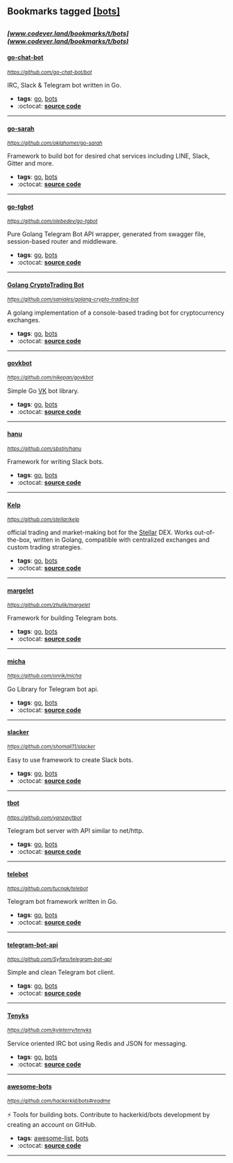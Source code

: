 ## Bookmarks tagged [[bots]](https://www.codever.land/search?q=[bots])

_<sup><sup>[www.codever.land/bookmarks/t/bots](www.codever.land/bookmarks/t/bots)</sup></sup>_
---
#### [go-chat-bot](https://github.com/go-chat-bot/bot)
_<sup>https://github.com/go-chat-bot/bot</sup>_

IRC, Slack & Telegram bot written in Go.
* **tags**: [go](../tagged/go.md), [bots](../tagged/bots.md)
* :octocat: **[source code](https://github.com/go-chat-bot/bot)**
---
#### [go-sarah](https://github.com/oklahomer/go-sarah)
_<sup>https://github.com/oklahomer/go-sarah</sup>_

Framework to build bot for desired chat services including LINE, Slack, Gitter and more.
* **tags**: [go](../tagged/go.md), [bots](../tagged/bots.md)
* :octocat: **[source code](https://github.com/oklahomer/go-sarah)**
---
#### [go-tgbot](https://github.com/olebedev/go-tgbot)
_<sup>https://github.com/olebedev/go-tgbot</sup>_

Pure Golang Telegram Bot API wrapper, generated from swagger file, session-based router and middleware.
* **tags**: [go](../tagged/go.md), [bots](../tagged/bots.md)
* :octocat: **[source code](https://github.com/olebedev/go-tgbot)**
---
#### [Golang CryptoTrading Bot](https://github.com/saniales/golang-crypto-trading-bot)
_<sup>https://github.com/saniales/golang-crypto-trading-bot</sup>_

A golang implementation of a console-based trading bot for cryptocurrency exchanges.
* **tags**: [go](../tagged/go.md), [bots](../tagged/bots.md)
* :octocat: **[source code](https://github.com/saniales/golang-crypto-trading-bot)**
---
#### [govkbot](https://github.com/nikepan/govkbot)
_<sup>https://github.com/nikepan/govkbot</sup>_

Simple Go [VK](https://vk.com) bot library.
* **tags**: [go](../tagged/go.md), [bots](../tagged/bots.md)
* :octocat: **[source code](https://github.com/nikepan/govkbot)**
---
#### [hanu](https://github.com/sbstjn/hanu)
_<sup>https://github.com/sbstjn/hanu</sup>_

Framework for writing Slack bots.
* **tags**: [go](../tagged/go.md), [bots](../tagged/bots.md)
* :octocat: **[source code](https://github.com/sbstjn/hanu)**
---
#### [Kelp](https://github.com/stellar/kelp)
_<sup>https://github.com/stellar/kelp</sup>_

official trading and market-making bot for the [Stellar](https://www.stellar.org/) DEX. Works out-of-the-box, written in Golang, compatible with centralized exchanges and custom trading strategies.
* **tags**: [go](../tagged/go.md), [bots](../tagged/bots.md)
* :octocat: **[source code](https://github.com/stellar/kelp)**
---
#### [margelet](https://github.com/zhulik/margelet)
_<sup>https://github.com/zhulik/margelet</sup>_

Framework for building Telegram bots.
* **tags**: [go](../tagged/go.md), [bots](../tagged/bots.md)
* :octocat: **[source code](https://github.com/zhulik/margelet)**
---
#### [micha](https://github.com/onrik/micha)
_<sup>https://github.com/onrik/micha</sup>_

Go Library for Telegram bot api.
* **tags**: [go](../tagged/go.md), [bots](../tagged/bots.md)
* :octocat: **[source code](https://github.com/onrik/micha)**
---
#### [slacker](https://github.com/shomali11/slacker)
_<sup>https://github.com/shomali11/slacker</sup>_

Easy to use framework to create Slack bots.
* **tags**: [go](../tagged/go.md), [bots](../tagged/bots.md)
* :octocat: **[source code](https://github.com/shomali11/slacker)**
---
#### [tbot](https://github.com/yanzay/tbot)
_<sup>https://github.com/yanzay/tbot</sup>_

Telegram bot server with API similar to net/http.
* **tags**: [go](../tagged/go.md), [bots](../tagged/bots.md)
* :octocat: **[source code](https://github.com/yanzay/tbot)**
---
#### [telebot](https://github.com/tucnak/telebot)
_<sup>https://github.com/tucnak/telebot</sup>_

Telegram bot framework written in Go.
* **tags**: [go](../tagged/go.md), [bots](../tagged/bots.md)
* :octocat: **[source code](https://github.com/tucnak/telebot)**
---
#### [telegram-bot-api](https://github.com/Syfaro/telegram-bot-api)
_<sup>https://github.com/Syfaro/telegram-bot-api</sup>_

Simple and clean Telegram bot client.
* **tags**: [go](../tagged/go.md), [bots](../tagged/bots.md)
* :octocat: **[source code](https://github.com/Syfaro/telegram-bot-api)**
---
#### [Tenyks](https://github.com/kyleterry/tenyks)
_<sup>https://github.com/kyleterry/tenyks</sup>_

Service oriented IRC bot using Redis and JSON for messaging.
* **tags**: [go](../tagged/go.md), [bots](../tagged/bots.md)
* :octocat: **[source code](https://github.com/kyleterry/tenyks)**
---
#### [awesome-bots](https://github.com/hackerkid/bots#readme)
_<sup>https://github.com/hackerkid/bots#readme</sup>_

 :zap: Tools for building bots. Contribute to hackerkid/bots development by creating an account on GitHub.
* **tags**: [awesome-list](../tagged/awesome-list.md), [bots](../tagged/bots.md)
* :octocat: **[source code](https://github.com/hackerkid/bots#readme)**
---
